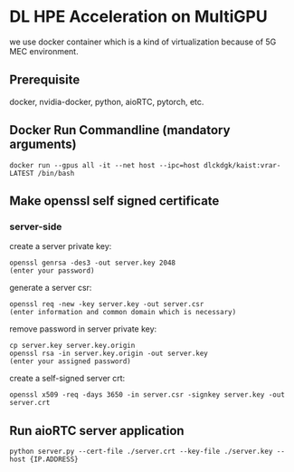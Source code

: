 # DL HPE Acceleration on MultiGPU #
we use docker container which is a kind of virtualization because of 5G MEC environment.
## Prerequisite ##
docker, nvidia-docker, python, aioRTC, pytorch, etc.

## Docker Run Commandline (mandatory arguments) ##
```docker run --gpus all -it --net host --ipc=host dlckdgk/kaist:vrar-LATEST /bin/bash```

## Make openssl self signed certificate ##
### server-side ###
create a server private key:
```
openssl genrsa -des3 -out server.key 2048
(enter your password)
```

generate a server csr:
```
openssl req -new -key server.key -out server.csr
(enter information and common domain which is necessary)
```

remove password in server private key:
```
cp server.key server.key.origin
openssl rsa -in server.key.origin -out server.key
(enter your assigned password)
```

create a self-signed server crt:
```
openssl x509 -req -days 3650 -in server.csr -signkey server.key -out server.crt
```

## Run aioRTC server application ##
```
python server.py --cert-file ./server.crt --key-file ./server.key --host {IP.ADDRESS}
```
